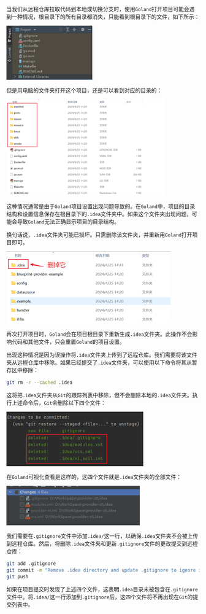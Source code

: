 当我们从远程仓库拉取代码到本地或切换分支时，使用`Goland`打开项目可能会遇到一种情况，根目录下的所有目录都消失，只能看到根目录下的文件，如下所示：

<img src="image/image-20240425143911655.png" alt="image-20240425143911655" style="zoom:67%;" />

但是用电脑的文件夹打开这个项目，还是可以看到对应的目录的：

<img src="image/image-20240425144059881.png" alt="image-20240425144059881" style="zoom:40%;" />

这种情况通常是由于`Goland`项目设置出现问题导致的。在`Goland`中，项目的目录结构和设置信息保存在根目录下的`.idea`文件夹中。如果这个文件夹出现问题，可能会导致`Goland`无法正确显示项目的目录结构。

换句话说，`.idea`文件夹可能已损坏。只需删除该文件夹，并重新用`Goland`打开项目即可。

<img src="image/image-20240425144422433.png" alt="image-20240425144422433" style="zoom:50%;" />

再次打开项目时，`Goland`会在项目根目录下重新生成`.idea`文件夹。此操作不会影响代码和其他文件，只会重置`Goland`的项目设置。

出现这种情况是因为误操作将`.idea`文件夹上传到了远程仓库。我们需要将该文件夹从远程仓库中移除。如果已经提交了`.idea`文件夹，可以使用以下命令将其从暂存区中移除：

```sh
git rm -r --cached .idea
```

这将把`.idea`文件夹从`Git`的跟踪列表中移除，但不会删除本地的`.idea`文件夹。执行上述命令后，`Git`会删除以下四个文件：

<img src="image/image-20240531144549304.png" alt="image-20240531144549304" style="zoom:50%;" />

在`Goland`可视化查看是这样的，这四个文件就是`.idea`文件夹的全部文件：

<img src="image/image-20240425150931284.png" alt="image-20240425150931284" style="zoom:80%;" />

我们需要在`.gitignore`文件中添加`.idea/`这一行，以确保`.idea`文件夹不会被上传到远程仓库。然后，将删除`.idea`文件夹和更新`.gitignore`文件的更改提交到远程仓库：

```sh
git add .gitignore
git commit -m "Remove .idea directory and update .gitignore to ignore it"
git push
```

如果在项目提交时发现了上述四个文件，这表明`.idea`目录未被包含在`.gitignore`文件中。将`.idea/`这一行添加到`.gitignore`后，这四个文件将不再出现在`Git`的提交列表中。

